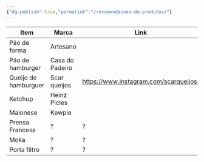 ```yaml
---
{"dg-publish":true,"permalink":"/recomendacoes-de-produtos/"}
---
```


| Item                 | Marca           | Link                                   |
| -------------------- | --------------- | -------------------------------------- |
| Pão de forma         | Artesano        |                                        |
| Pão de hamburger     | Casa do Padeiro |                                        |
| Queijo de hamburguer | Scar queijos    | https://www.instagram.com/scarqueijos/ |
| Ketchup              | Heinz Picles    |                                        |
| Maionese             | Kewpie          |                                        |
| Prensa Francesa      | ?               | ?                                      |
| Moka                 | ?               | ?                                      |
| Porta filtro         | ?               | ?                                       |
